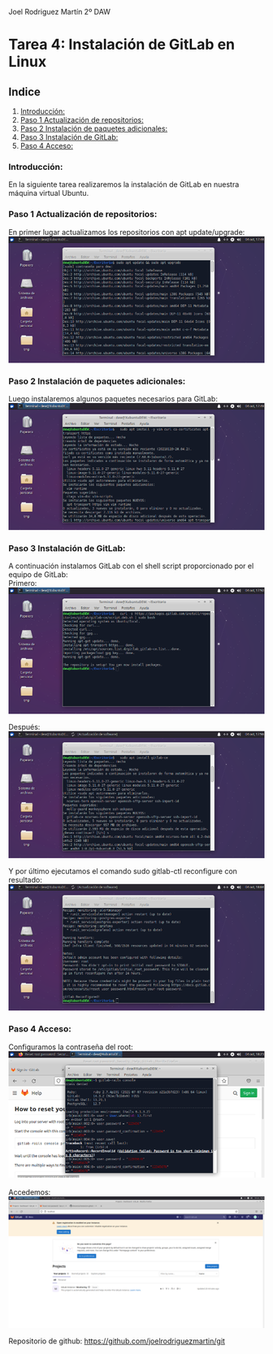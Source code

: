 Joel Rodriguez Martín
2º DAW

# Tarea 4: Instalación de GitLab en Linux  

## Indice  
1. [Introducción:](#introduccion)  
2. [Paso 1 Actualización de repositorios:](#paso1)  	
3. [Paso 2 Instalación de paquetes adicionales:](#paso2)  	
4. [Paso 3 Instalación de GitLab:](#paso2)	  
5. [Paso 4 Acceso:](#paso2)	  


### Introducción:<a name="introduccion"></a>  
En la siguiente tarea realizaremos la instalación de GitLab en nuestra máquina virtual Ubuntu.  

### Paso 1 Actualización de repositorios:<a name="paso1"></a>  
En primer lugar actualizamos los repositorios con apt update/upgrade:  
![Captura 1](https://github.com/joelrodriguezmartin/git/blob/main/imgsT4/captura1.png)<br/>

### Paso 2 Instalación de paquetes adicionales:<a name="paso2"></a>  
Luego instalaremos algunos paquetes necesarios para GitLab:    
![Captura 2](https://github.com/joelrodriguezmartin/git/blob/main/imgsT4/captura2.png)<br/>  

### Paso 3 Instalación de GitLab:<a name="paso3"></a>  
A continuación instalamos GitLab con el shell script proporcionado por el equipo de GitLab:  
Primero:    
![Captura 3](https://github.com/joelrodriguezmartin/git/blob/main/imgsT4/captura3.png)<br/>  



Después:     
![Captura 4](https://github.com/joelrodriguezmartin/git/blob/main/imgsT4/captura4.png)<br/>  

Y por último ejecutamos el comando sudo gitlab-ctl reconfigure con resultado:   
![Captura 5](https://github.com/joelrodriguezmartin/git/blob/main/imgsT4/captura5.png)<br/>   


### Paso 4 Acceso:<a name="paso4"></a>  
Configuramos la contraseña del root:   
![Captura 6](https://github.com/joelrodriguezmartin/git/blob/main/imgsT4/captura6.png)<br/>   
Accedemos: 
![Captura 7](https://github.com/joelrodriguezmartin/git/blob/main/imgsT4/captura7.png)<br/>   


Repositorio de github: https://github.com/joelrodriguezmartin/git

